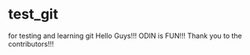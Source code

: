 # test_git
for testing and learning git
Hello Guys!!! ODIN is FUN!!! Thank you to the contributors!!!
